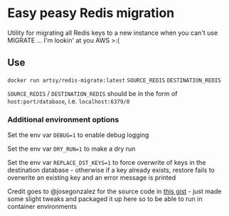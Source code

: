 # Easy peasy Redis migration

Utility for migrating all Redis keys to a new instance when you can't use MIGRATE ... I'm lookin' at you AWS >:(

## Use

`docker run artsy/redis-migrate:latest` `SOURCE_REDIS` `DESTINATION_REDIS`

`SOURCE_REDIS` / `DESTINATION_REDIS` should be in the form of `host:port/database`, i.e. `localhost:6379/0`

### Additional environment options

Set the env var `DEBUG=1` to enable debug logging

Set the env var `DRY_RUN=1` to make a dry run

Set the env var `REPLACE_DST_KEYS=1` to force overwrite of keys in the destination database - otherwise if a key already exists, restore fails to overwrite an existing key and an error message is printed


Credit goes to @josegonzalez for the source code in [this gist](https://gist.github.com/josegonzalez/6049a72cb163337a18102743061dfcac) - just made some slight tweaks and packaged it up here so to be able to run in container environments
